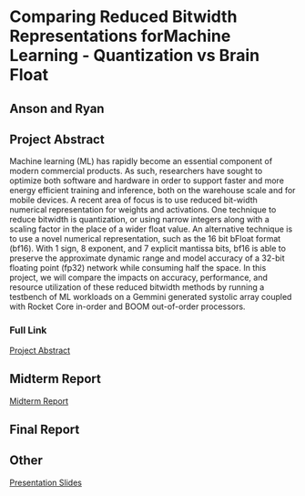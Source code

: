 # Comparing Reduced Bitwidth Representations forMachine Learning - Quantization vs Brain Float
## Anson and Ryan

## Project Abstract

Machine learning (ML) has rapidly become an essential component of modern commercial products. As such, researchers have sought to optimize both software and hardware in order to support faster and more energy efficient training and inference, both on the warehouse scale and for mobile devices. A recent area of focus is to use reduced bit-width numerical representation for weights and activations. One technique to reduce bitwidth is quantization, or using narrow integers along with a scaling factor in the place of a wider float value. An alternative technique is to use a novel numerical representation, such as the 16 bit bFloat format (bf16). With 1 sign, 8 exponent, and 7 explicit mantissa bits, bf16 is able to preserve the approximate dynamic range and model accuracy of a 32-bit floating point (fp32) network while consuming half the space. In this project, we will compare the impacts on accuracy, performance, and resource utilization of these reduced bitwidth methods by running a testbench of ML workloads on a Gemmini generated systolic array coupled with Rocket Core in-order and BOOM out-of-order processors.

### Full Link
[Project Abstract](https://docs.google.com/viewer?url=https://github.com/TsaiAnson/241b_project/raw/master/Project%20Abstract.pdf)


## Midterm Report
[Midterm Report](https://docs.google.com/viewer?url=https://github.com/TsaiAnson/241b_project/raw/master/Midterm%20Report.pdf)

## Final Report

## Other
[Presentation Slides](https://docs.google.com/viewer?url=https://github.com/TsaiAnson/241b_project/raw/master/Final%20Presentation.pdf)
